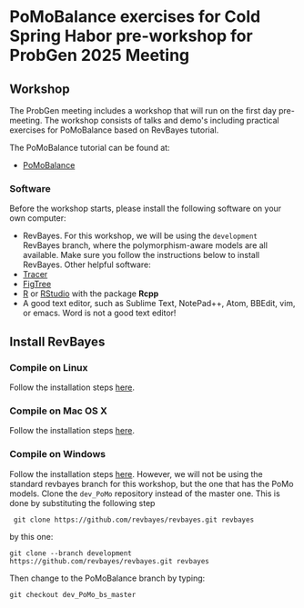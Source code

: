 # PoMoBalance exercises for Cold Spring Habor pre-workshop for ProbGen 2025 Meeting

## Workshop

The ProbGen meeting includes a workshop  that will run on the first day pre-meeting. The workshop consists of talks and demo's including practical exercises for PoMoBalance based on RevBayes tutorial.

The PoMoBalance tutorial can be found at: 
* [PoMoBalance](https://revbayes.github.io/tutorials/pomobalance/)

### Software

Before the workshop starts, please install the following software on your own computer:

* RevBayes. For this workshop, we will be using the ```development``` RevBayes branch, where the polymorphism-aware models are all available. Make sure you follow the instructions below to install RevBayes.
Other helpful software: 
* [Tracer](https://beast.community/tracer)
* [FigTree](https://github.com/rambaut/figtree/releases)
* [R](https://www.r-project.org/) or [RStudio](https://rstudio.com/) with the package **Rcpp**
* A good text editor, such as Sublime Text, NotePad++, Atom, BBEdit, vim, or emacs. Word is not a good text editor!

## Install RevBayes

### Compile on Linux

Follow the installation steps [here](https://revbayes.github.io/compile-linux). 

### Compile on Mac OS X

Follow the installation steps [here](https://revbayes.github.io/compile-osx). 

### Compile on Windows

Follow the installation steps [here](https://revbayes.github.io/compile-windows). However, we will not be using the standard revbayes branch for this workshop, but the one that has the PoMo models. Clone the ```dev_PoMo``` repository instead of the master one. This is done by substituting the following step  

```
 git clone https://github.com/revbayes/revbayes.git revbayes
```

by this one:

```
git clone --branch development https://github.com/revbayes/revbayes.git revbayes
```

Then change to the PoMoBalance branch by typing:

```
git checkout dev_PoMo_bs_master
```

